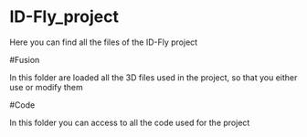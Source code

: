 # ID-Fly_project

Here you can find all the files of the ID-Fly project

#Fusion

In this folder are loaded all the 3D files used in the project, so that you either use or modify them

#Code

In this folder you can access to all the code used for the project



